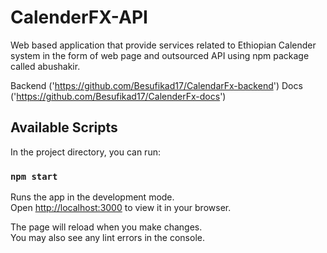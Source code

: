 # CalenderFX-API

Web based application that provide services related to Ethiopian Calender
system in the form of web page and outsourced API using npm package called
abushakir.

Backend ('https://github.com/Besufikad17/CalendarFx-backend')
Docs ('https://github.com/Besufikad17/CalenderFx-docs')

## Available Scripts

In the project directory, you can run:

### `npm start`

Runs the app in the development mode.\
Open [http://localhost:3000](http://localhost:3000) to view it in your browser.

The page will reload when you make changes.\
You may also see any lint errors in the console.

